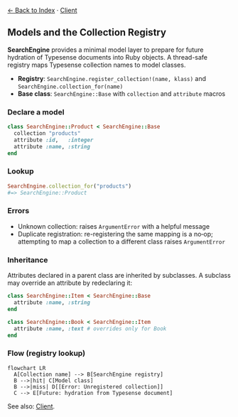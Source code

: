 [← Back to Index](./index.md) · [Client](./client.md)

## Models and the Collection Registry

**SearchEngine** provides a minimal model layer to prepare for future hydration of Typesense documents into Ruby objects. A thread-safe registry maps Typesense collection names to model classes.

- **Registry**: `SearchEngine.register_collection!(name, klass)` and `SearchEngine.collection_for(name)`
- **Base class**: `SearchEngine::Base` with `collection` and `attribute` macros

### Declare a model

```ruby
class SearchEngine::Product < SearchEngine::Base
  collection "products"
  attribute :id,   :integer
  attribute :name, :string
end
```

### Lookup

```ruby
SearchEngine.collection_for("products")
#=> SearchEngine::Product
```

### Errors

- Unknown collection: raises `ArgumentError` with a helpful message
- Duplicate registration: re-registering the same mapping is a no‑op; attempting to map a collection to a different class raises `ArgumentError`

### Inheritance

Attributes declared in a parent class are inherited by subclasses. A subclass may override an attribute by redeclaring it:

```ruby
class SearchEngine::Item < SearchEngine::Base
  attribute :name, :string
end

class SearchEngine::Book < SearchEngine::Item
  attribute :name, :text # overrides only for Book
end
```

### Flow (registry lookup)

```mermaid
flowchart LR
  A[Collection name] --> B[SearchEngine registry]
  B -->|hit| C[Model class]
  B -->|miss| D[[Error: Unregistered collection]]
  C --> E[Future: hydration from Typesense document]
```

See also: [Client](./client.md).
